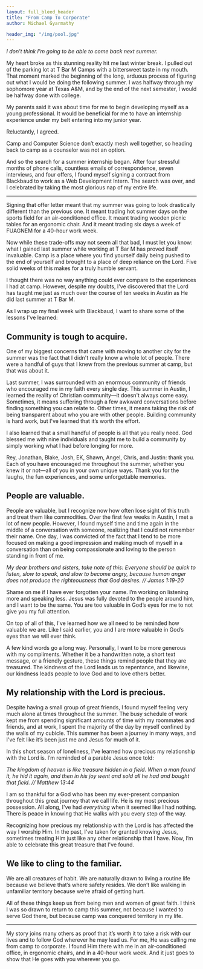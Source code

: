 ```yaml
---
layout: full_bleed_header
title: "From Camp To Corporate"
author: Michael Gyarmathy

header_img: "/img/pool.jpg"
---
```


*I don’t think I’m going to be able to come back next summer.*

My heart broke as this stunning reality hit me last winter break. I pulled out of the parking lot at T Bar M Camps with a bittersweet taste in my mouth. That moment marked the beginning of the long, arduous process of figuring out what I would be doing the following summer. I was halfway through my sophomore year at Texas A&M, and by the end of the next semester, I would be halfway done with college.

My parents said it was about time for me to begin developing myself as a young professional. It would be beneficial for me to have an internship experience under my belt entering into my junior year.

Reluctantly, I agreed.

Camp and Computer Science don’t exactly mesh well together, so heading back to camp as a counselor was not an option.

And so the search for a summer internship began. After four stressful months of phone calls, countless emails of correspondence, seven interviews, and four offers, I found myself signing a contract from Blackbaud to work as a Web Development Intern. The search was over, and I celebrated by taking the most glorious nap of my entire life.

- - -

Signing that offer letter meant that my summer was going to look drastically different than the previous one. It meant trading hot summer days on the sports field for an air-conditioned office. It meant trading wooden picnic tables for an ergonomic chair. And it meant trading six days a week of FUAGNEM for a 40-hour work week.

Now while these trade-offs may not seem all that bad, I must let you know: what I gained last summer while working at T Bar M has proved itself invaluable. Camp is a place where you find yourself daily being pushed to the end of yourself and brought to a place of deep reliance on the Lord. Five solid weeks of this makes for a truly humble servant.

I thought there was no way anything could ever compare to the experiences I had at camp. However, despite my doubts, I've discovered that the Lord has taught me just as much over the course of ten weeks in Austin as He did last summer at T Bar M.

As I wrap up my final week with Blackbaud, I want to share some of the lessons I've learned:

## Community is tough to acquire.

One of my biggest concerns that came with moving to another city for the summer was the fact that I didn't really know a whole lot of people. There were a handful of guys that I knew from the previous summer at camp, but that was about it.

Last summer, I was surrounded with an enormous community of friends who encouraged me in my faith every single day. This summer in Austin, I learned the reality of Christian community—it doesn't always come easy. Sometimes, it means suffering through a few awkward conversations before finding something you can relate to. Other times, it means taking the risk of being transparent about who you are with other people. Building community is hard work, but I've learned that it’s worth the effort.

I also learned that a small handful of people is all that you really need. God blessed me with nine individuals and taught me to build a community by simply working what I had before longing for more.

Rey, Jonathan, Blake, Josh, EK, Shawn, Angel, Chris, and Justin:
thank you. Each of you have encouraged me throughout the summer, whether you knew it or not—all of you in your own unique ways. Thank you for the laughs, the fun experiences, and some unforgettable memories.

## People are valuable.

People are valuable, but I recognize now how often lose sight of this truth and treat them like commodities. Over the first few weeks in Austin, I met a lot of new people. However, I found myself time and time again in the middle of a conversation with someone, realizing that I could not remember their name. One day, I was convicted of the fact that I tend to be more focused on making a good impression and making much of myself in a conversation than on being compassionate and loving to the person standing in front of me.

*My dear brothers and sisters, take note of this: Everyone should be quick to listen, slow to speak, and slow to become angry, because human anger does not produce the righteousness that God desires. // James 1:19-20*

Shame on me if I have ever forgotten your name. I’m working on listening more and speaking less. Jesus was fully devoted to the people around him, and I want to be the same. You are too valuable in God’s eyes for me to not give you my full attention.

On top of all of this, I've learned how we all need to be reminded how valuable we are. Like I said earlier, you and I are more valuable in God’s eyes than we will ever think.

A few kind words go a long way. Personally, I want to be more generous with my compliments. Whether it be a handwritten note, a short text message, or a friendly gesture, these things remind people that they are treasured. The kindness of the Lord leads us to repentance, and likewise, our kindness leads people to love God and to love others better.

## My relationship with the Lord is precious.

Despite having a small group of great friends, I found myself feeling very much alone at times throughout the summer. The busy schedule of work kept me from spending significant amounts of time with my roommates and friends, and at work, I spent the majority of the day by myself confined by the walls of my cubicle. This summer has been a journey in many ways, and I've felt like it’s been just me and Jesus for much of it.

In this short season of loneliness, I've learned how precious my relationship with the Lord is. I’m reminded of a parable Jesus once told:

*The kingdom of heaven is like treasure hidden in a field. When a man found it, he hid it again, and then in his joy went and sold all he had and bought that field. // Matthew 13:44*

I am so thankful for a God who has been my ever-present companion throughout this great journey that we call life. He is my most precious possession. All along, I've had *everything* when it seemed like I had nothing. There is peace in knowing that He walks with you every step of the way.

Recognizing how precious my relationship with the Lord is has affected the way I worship Him. In the past, I've taken for granted knowing Jesus, sometimes treating Him just like any other relationship that I have. Now, I’m able to celebrate this great treasure that I've found.

## We like to cling to the familiar.

We are all creatures of habit. We are naturally drawn to living a routine life because we believe that’s where safety resides. We don’t like walking in unfamiliar territory because we’re afraid of getting hurt.

All of these things keep us from being men and women of great faith. I think I was so drawn to return to camp this summer, not because I wanted to serve God there, but because camp was conquered territory in my life.

- - -

My story joins many others as proof that it’s worth it to take a risk with our lives and to follow God wherever he may lead us. For me, He was calling me from camp to corporate. I found Him there with me in an air-conditioned office, in ergonomic chairs, and in a 40-hour work week. And it just goes to show that He goes with you wherever you go.

